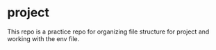 # project
This repo is a practice repo for organizing file structure for project and working with the env file.